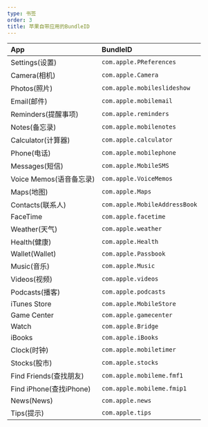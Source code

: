 ```yaml
---
type: 书签
order: 3
title: 苹果自带应用的BundleID
---
```


| App                   | BundleID                    |
| :-------------------- | :---------------------------- |
| Settings(设置)          | `com.apple.PReferences`       |
| Camera(相机)            | `com.apple.Camera`            |
| Photos(照片)            | `com.apple.mobileslideshow`   |
| Email(邮件)             | `com.apple.mobilemail`        |
| Reminders(提醒事项)       | `com.apple.reminders`         |
| Notes(备忘录)            | `com.apple.mobilenotes`       |
| Calculator(计算器)       | `com.apple.calculator`        |
| Phone(电话)             | `com.apple.mobilephone`       |
| Messages(短信)          | `com.apple.MobileSMS`         |
| Voice Memos(语音备忘录)    | `com.apple.VoiceMemos`        |
| Maps(地图)              | `com.apple.Maps`              |
| Contacts(联系人)         | `com.apple.MobileAddressBook` |
| FaceTime              | `com.apple.facetime`          |
| Weather(天气)           | `com.apple.weather`           |
| Health(健康)            | `com.apple.Health`            |
| Wallet(Wallet)        | `com.apple.Passbook`          |
| Music(音乐)             | `com.apple.Music`             |
| Videos(视频)            | `com.apple.videos`            |
| Podcasts(播客)          | `com.apple.podcasts`          |
| iTunes Store          | `com.apple.MobileStore`       |
| Game Center           | `com.apple.gamecenter`        |
| Watch                 | `com.apple.Bridge`            |
| iBooks                | `com.apple.iBooks`            |
| Clock(时钟)             | `com.apple.mobiletimer`       |
| Stocks(股市)            | `com.apple.stocks`            |
| Find Friends(查找朋友)    | `com.apple.mobileme.fmf1`     |
| Find iPhone(查找iPhone) | `com.apple.mobileme.fmip1`    |
| News(News)            | `com.apple.news`              |
| Tips(提示)              | `com.apple.tips`              |
